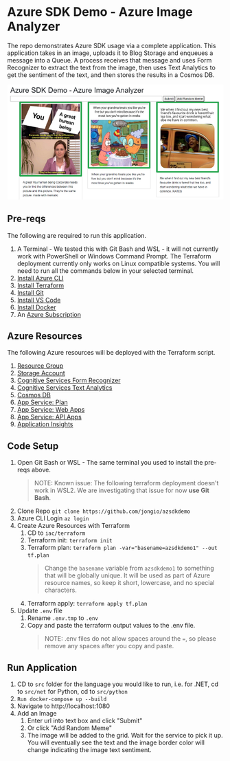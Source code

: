# Azure SDK Demo - Azure Image Analyzer

The repo demonstrates Azure SDK usage via a complete application.  This application takes in an image, uploads it to Blog Storage and enqueues a message into a Queue.  A process receives that message and uses Form Recognizer to extract the text from the image, then uses Text Analytics to get the sentiment of the text, and then stores the results in a Cosmos DB.

![](assets/hero.png)

## Pre-reqs

The following are required to run this application.

1. A Terminal - We tested this with Git Bash and WSL - it will not currently work with PowerShell or Windows Command Prompt. The Terraform deployment currently only works on Linux compatible systems. You will need to run all the commands below in your selected terminal.
1. [Install Azure CLI](https://aka.ms/azcliget)
1. [Install Terraform](https://terraform.io)
1. [Install Git](https://git-scm.com/downloads) 
1. [Install VS Code](https://code.visualstudio.com/)
1. [Install Docker](https://docs.docker.com/get-docker/)
1. An [Azure Subscription](https://azure.microsoft.com/free/)

## Azure Resources

The following Azure resources will be deployed with the Terraform script.

1. [Resource Group](https://docs.microsoft.com/azure/azure-resource-manager/management/overview#resource-groups)
1. [Storage Account](https://docs.microsoft.com/azure/storage/common/storage-introduction)
1. [Cognitive Services Form Recognizer](https://docs.microsoft.com/azure/cognitive-services/form-recognizer/overview)
1. [Cognitive Services Text Analytics](https://azure.microsoft.com/services/cognitive-services/text-analytics/)
1. [Cosmos DB](https://docs.microsoft.com/azure/cosmos-db/introduction)
1. [App Service: Plan](https://docs.microsoft.com/azure/app-service/overview-hosting-plans)
1. [App Service: Web Apps](https://azure.microsoft.com/services/app-service/web/)
1. [App Service: API Apps](https://azure.microsoft.com/services/app-service/api/)
1. [Application Insights](https://docs.microsoft.com/azure/azure-monitor/app/app-insights-overview)

## Code Setup

1. Open Git Bash or WSL - The same terminal you used to install the pre-reqs above.
   > NOTE: Known issue: The following terraform deployment doesn't work in WSL2. We are investigating that issue for now **use Git Bash**.
1. Clone Repo
   `git clone https://github.com/jongio/azsdkdemo`
1. Azure CLI Login
   `az login`
1. Create Azure Resources with Terraform
   1. CD to `iac/terraform`
   1. Terraform init: `terraform init`
   1. Terraform plan: `terraform plan -var="basename=azsdkdemo1" --out tf.plan`
      > Change the `basename` variable from `azsdkdemo1` to something that will be globally unique.  It will be used as part of Azure resource names, so keep it short, lowercase, and no special characters.
   1. Terraform apply: `terraform apply tf.plan`
1. Update `.env` file
   1. Rename `.env.tmp` to `.env`
   1. Copy and paste the terraform output values to the .env file.
      > NOTE: .env files do not allow spaces around the `=`, so please remove any spaces after you copy and paste.

## Run Application

1. CD to `src` folder for the language you would like to run, i.e. for .NET, cd to `src/net` for Python, cd to `src/python`
1. `Run docker-compose up --build`
1. Navigate to http://localhost:1080
1. Add an Image
   1. Enter url into text box and click "Submit"
   1. Or click "Add Random Meme"
   1. The image will be added to the grid. Wait for the service to pick it up. You will eventually see the text and the image border color will change indicating the image text sentiment.